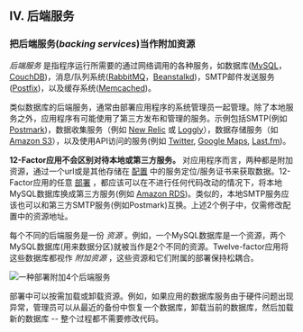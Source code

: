 ## IV. 后端服务
### 把后端服务(*backing services*)当作附加资源

*后端服务* 是指程序运行所需要的通过网络调用的各种服务，如数据库([MySQL](http://dev.mysql.com/)，[CouchDB](http://couchdb.apache.org/))，消息/队列系统([RabbitMQ](http://www.rabbitmq.com/)，[Beanstalkd](http://kr.github.com/beanstalkd/))，SMTP邮件发送服务([Postfix](http://www.postfix.org/))，以及缓存系统([Memcached](http://memcached.org/))。

类似数据库的后端服务，通常由部署应用程序的系统管理员一起管理。除了本地服务之外，应用程序有可能使用了第三方发布和管理的服务。示例包括SMTP(例如 [Postmark](http://postmarkapp.com/))，数据收集服务（例如 [New Relic](http://newrelic.com/) 或 [Loggly](http://www.loggly.com/)），数据存储服务（如[Amazon S3](http://http://aws.amazon.com/s3/)），以及使用API访问的服务(例如 [Twitter](http://dev.twitter.com/), [Google Maps](http://code.google.com/apis/maps/index.html), [Last.fm](http://www.last.fm/api))。

**12-Factor应用不会区别对待本地或第三方服务。** 对应用程序而言，两种都是附加资源，通过一个url或是其他存储在 [配置](/config) 中的服务定位/服务证书来获取数据。12-Factor应用的任意 [部署](/codebase) ，都应该可以在不进行任何代码改动的情况下，将本地MySQL数据库换成第三方服务(例如 [Amazon RDS](http://aws.amazon.com/rds/))。类似的，本地SMTP服务应该也可以和第三方SMTP服务(例如Postmark)互换。上述2个例子中，仅需修改配置中的资源地址。

每个不同的后端服务是一份 *资源* 。例如，一个MySQL数据库是一个资源，两个MySQL数据库(用来数据分区)就被当作是2个不同的资源。Twelve-factor应用将这些数据库都视作 *附加资源* ，这些资源和它们附属的部署保持松耦合。

<img src="/images/attached-resources.png" class="full" alt="一种部署附加4个后端服务" />

部署中可以按需加载或卸载资源。例如，如果应用的数据库服务由于硬件问题出现异常，管理员可以从最近的备份中恢复一个数据库，卸载当前的数据库，然后加载新的数据库 -- 整个过程都不需要修改代码。
